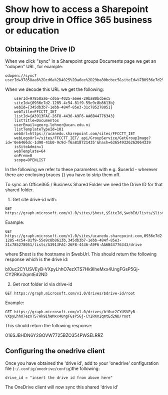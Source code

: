 # Show how to access a Sharepoint group drive in Office 365 business or education
## Obtaining the Drive ID
 When we click "sync" in a Sharepoint groups Documents page we get an "odopen" URL, for example:
 ```
 odopen://sync?userId=97858aa6%2Dcd6a%2D4025%2Da6ee%2D29ba80bcbec5&siteId=%7B0936e7d2%2D1285%2D4c54%2D81f9%2D55e9c8b8613b%7D&webId=%7B345db3b7%2D1ebb%2D484f%2D85e3%2D31c785278051%7D&webTitle=FFCCTT%5FIET&listId=%7BA3913FAC%2D26F8%2D4436%2DA9F6%2DAA6B44776343%7D&listTitle=Documentos&userEmail=georg%2Elehner%40ucan%2Eedu%2Eni&listTemplateTypeId=101&webUrl=https%3A%2F%2Fucanedu%2Esharepoint%2Ecom%2Fsites%2FFFCCTT%5FIET&webLogoUrl=%2Fsites%2FFFCCTT%5FIET%2F%5Fapi%2FGroupService%2FGetGroupImage%3Fid%3D%270e6466dc%2D1d90%2D41b0%2D9c9d%2Df6a818721435%27%26hash%3D636549326262064339&isSiteAdmin=1&webTemplate=64&onPrem=0&scope=OPENLIST
 ```

When we decode this URL we get the following:

```
    userId=97858aa6-cd6a-4025-a6ee-29ba80bcbec5
    siteId={0936e7d2-1285-4c54-81f9-55e9c8b8613b}
    webId={345db3b7-1ebb-484f-85e3-31c785278051}
    webTitle=FFCCTT_IET
    listId={A3913FAC-26F8-4436-A9F6-AA6B44776343}
    listTitle=Documentos
    userEmail=georg.lehner@ucan.edu.ni
    listTemplateTypeId=101
    webUrl=https://ucanedu.sharepoint.com/sites/FFCCTT_IET
    webLogoUrl=/sites/FFCCTT_IET/_api/GroupService/GetGroupImage?id='0e6466dc-1d90-41b0-9c9d-f6a818721435'&hash=636549326262064339
    isSiteAdmin=1
    webTemplate=64
    onPrem=0
    scope=OPENLIST
```

In the following we refer to these parameters with e.g. $userId - wherever there are enclosing braces {} you have to strip them off.

To sync an Office365 / Business Shared Folder we need the Drive ID for that shared folder.

1. Get site drive-id with:
```
GET https://graph.microsoft.com/v1.0/sites/$host,$SiteId,$webId/lists/$listId/drive
```
Example:
```
GET https://graph.microsoft.com/v1.0/sites/ucanedu.sharepoint.com,0936e7d2-1285-4c54-81f9-55e9c8b8613b,345db3b7-1ebb-484f-85e3-31c785278051/lists/A3913FAC-26F8-4436-A9F6-AA6B44776343/drive
```
where $host is the hostname in $webUrl. This should return the following response which is the drive id:

b!0uc2CYUSVEyB-VXpyLhhO7ezXTS7Hk9IheMxx4UngFGsP5Gj-CY2RKn2qmtEd2ND

2. Get root folder id via drive-id
```
GET https://graph.microsoft.com/v1.0/drives/$drive-id/root
```
Example:
```
GET https://graph.microsoft.com/v1.0/drives/b!0uc2CYUSVEyB-VXpyLhhO7ezXTS7Hk9IheMxx4UngFGsP5Gj-CY2RKn2qmtEd2ND/root
```

This should return the following response:

016SJBHDN6Y2GOVW7725BZO354PWSELRRZ


## Configuring the onedrive client
Once you have obtained the 'drive id', add to your 'onedrive' configuration file (`~/.config/onedrive/config`)the following:
```
drive_id = "insert the drive id from above here"
```

The OneDrive client will now sync this shared 'drive id'
